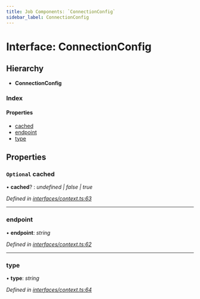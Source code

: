 ```yaml
---
title: Job Components: `ConnectionConfig`
sidebar_label: ConnectionConfig
---
```


# Interface: ConnectionConfig

## Hierarchy

* **ConnectionConfig**

### Index

#### Properties

* [cached](connectionconfig.md#optional-cached)
* [endpoint](connectionconfig.md#endpoint)
* [type](connectionconfig.md#type)

## Properties

### `Optional` cached

• **cached**? : *undefined | false | true*

*Defined in [interfaces/context.ts:63](https://github.com/terascope/teraslice/blob/6aab1cd2/packages/job-components/src/interfaces/context.ts#L63)*

___

###  endpoint

• **endpoint**: *string*

*Defined in [interfaces/context.ts:62](https://github.com/terascope/teraslice/blob/6aab1cd2/packages/job-components/src/interfaces/context.ts#L62)*

___

###  type

• **type**: *string*

*Defined in [interfaces/context.ts:64](https://github.com/terascope/teraslice/blob/6aab1cd2/packages/job-components/src/interfaces/context.ts#L64)*
